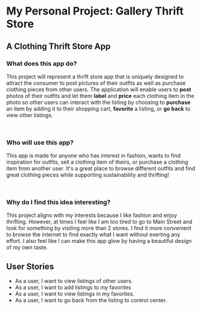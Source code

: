 # My Personal Project: Gallery Thrift Store

## A Clothing Thrift Store App

### What does this app do?

<p>This project will represent a thrift store app that is uniquely designed to attract the consumer to post pictures of
their outfits as well as purchase clothing pieces from other users. The application will enable users to 
<strong>post</strong> photos of their outfits and let them <strong>label</strong> and <strong>price</strong> each 
clothing item in the photo so other users can interact with the listing by choosing to <strong>purchase</strong> an 
item by adding it to their shopping cart, <strong>favorite</strong> a listing, or <strong>go back</strong> to view
other listings.</p>

<br>

### Who will use this app?

<p>This app is made for anyone who has interest in fashion, wants to find inspiration for outfits, sell a clothing item
of theirs, or purchase a clothing item from another user. It's a great place to browse different outfits and find great 
clothing pieces while supporting sustainability and thrifting!</p>

<br>

### Why do I find this idea interesting?

<p>This project aligns with my interests because I like fashion and enjoy thrifting. However, at times I feel like I am
too tired to go to Main Street and look for something by visiting more than 2 stores. I find it more convenient to 
browse the internet to find exactly what I want without exerting any effort. I also feel like I can make this app glow
by having a beautiful design of my own taste.</p>

## User Stories

- As a user, I want to view listings of other users.
- As a user, I want to add listings to my favorites
- As a user, I want to view listings in my favorites.
- As a user, I want to go back from the listing to control center. 

